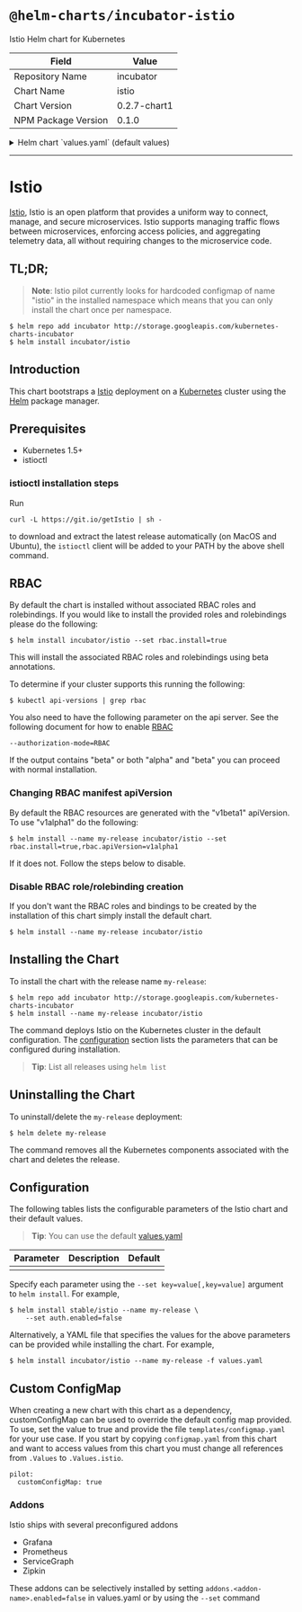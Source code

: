 # `@helm-charts/incubator-istio`

Istio Helm chart for Kubernetes

| Field               | Value        |
| ------------------- | ------------ |
| Repository Name     | incubator    |
| Chart Name          | istio        |
| Chart Version       | 0.2.7-chart1 |
| NPM Package Version | 0.1.0        |

<details>

<summary>Helm chart `values.yaml` (default values)</summary>

```yaml
## Install Default RBAC roles and bindings
rbac:
  install: false
  apiVersion: v1beta1

istio:
  install: false
  release: 0.2.7

## Enable Istio auth feature
## This deploys a CA in the namespace and enables mTLS between the services
auth:
  enabled: true

## Initializer configuration
initializer:
  enabled: false

  deployment:
    name: initializer
    image: docker.io/istio/sidecar_initializer
    initImage: docker.io/istio/proxy_init
    proxyImage: docker.io/istio/proxy
    imagePullPolicy: IfNotPresent
    replicas: 1
    annotations:
      sidecar.istio.io/inject: 'false'
    resources:
      limits: {}
      #limits:
      #cpu: 100m
      #memory: 128Mi
      #requests:
      #cpu: 100m
      #memory: 128Mi

## Mixer configuration
mixer:
  service:
    type: ClusterIP
    annotations: {}
    externalTcpPort: 9091
    externalHttpHeathPort: 9093
    externalStatsdPromPort: 9102
    externalStatsdUdpPort: 9125
    externalConfigApiPort: 9094
    externalPrometheusPort: 42422

  deployment:
    name: mixer
    image: docker.io/istio/mixer
    imagePullPolicy: IfNotPresent
    replicas: 1
    annotations:
      sidecar.istio.io/inject: 'false'
    resources:
      {}
      #limits:
      #cpu: 100m
      #memory: 128Mi
      #requests:
      #cpu: 100m
      #memory: 128Mi

## Pilot configuration
pilot:
  name: pilot
  customConfigMap: false

  service:
    type: ClusterIP
    externalHttpDiscovery: 8080
    externalAdmissionWebhookServer: 443

  deployment:
    replicas: 1
    annotations:
      sidecar.istio.io/inject: 'false'

    discovery:
      name: discovery
      image: docker.io/istio/pilot
      imagePullPolicy: IfNotPresent
      resources: {}
      #limits:
      #cpu: 100m
      #memory: 128Mi
      #requests:
      #cpu: 100m
      #memory: 128Mi

## Ingress configuration
ingress:
  service:
    type: LoadBalancer
    externalHttpPort: 80
    externalHttpsPort: 443

  deployment:
    name: ingress
    annotations:
      sidecar.istio.io/inject: 'false'
    image: docker.io/istio/proxy_debug
    imagePullPolicy: IfNotPresent
    replicas: 1
    resources:
      limits: {}
      #limits:
      #cpu: 100m
      #memory: 128Mi
      #requests:
      #cpu: 100m
      #memory: 128Mi

## Engress configuration
egress:
  service:
    type: ClusterIP
    externalHttpPort: 80

  deployment:
    name: egress
    annotations:
      sidecar.istio.io/inject: 'false'
    image: docker.io/istio/proxy_debug
    imagePullPolicy: IfNotPresent
    replicas: 1
    resources:
      limits: {}
      #limits:
      #cpu: 100m
      #memory: 128Mi
      #requests:
      #cpu: 100m
      #memory: 128Mi

## CA configuration
## Only installed if auth.enabled
ca:
  deployment:
    name: ca
    annotations:
      sidecar.istio.io/inject: 'false'
    image: docker.io/istio/istio-ca
    imagePullPolicy: IfNotPresent
    replicas: 1
    resources:
      limits: {}
      #limits:
      #cpu: 100m
      #memory: 128Mi
      #requests:
      #cpu: 100m
      #memory: 128Mi

## Addons configuration
## Each addon may be disabled
addons:
  zipkin:
    enabled: true

    service:
      type: NodePort
      externalPort: 9411

    deployment:
      name: zipkin
      annotations:
        sidecar.istio.io/inject: 'false'
      image: docker.io/openzipkin/zipkin
      imageTag: latest
      imagePullPolicy: IfNotPresent
      replicas: 1
      resources: {}
      #limits:
      #cpu: 100m
      #memory: 128Mi
      #requests:
      #cpu: 100m
      #memory: 128Mi

  prometheus:
    enabled: true

    service:
      type: NodePort
      externalPort: 9090
      annotations:
        prometheus.io/scrape: 'true'

    deployment:
      name: prometheus
      annotations:
        sidecar.istio.io/inject: 'false'
      image: quay.io/coreos/prometheus
      imageTag: v1.1.1
      imagePullPolicy: IfNotPresent
      replicas: 1
      resources: {}
      #limits:
      #cpu: 100m
      #memory: 128Mi
      #requests:
      #cpu: 100m
      #memory: 128Mi

  grafana:
    enabled: true

    service:
      type: NodePort
      externalPort: 3000

    deployment:
      name: grafana
      annotations:
        sidecar.istio.io/inject: 'false'
      image: docker.io/istio/grafana
      imagePullPolicy: IfNotPresent
      replicas: 1
      resources: {}
      #limits:
      #cpu: 100m
      #memory: 128Mi
      #requests:
      #cpu: 100m
      #memory: 128Mi

  servicegraph:
    enabled: true

    service:
      type: NodePort
      externalPort: 8088

    deployment:
      name: servicegraph
      annotations:
        sidecar.istio.io/inject: 'false'
      image: docker.io/istio/servicegraph
      imagePullPolicy: IfNotPresent
      replicas: 1
      resources: {}
      #limits:
      #cpu: 100m
      #memory: 128Mi
      #requests:
      #cpu: 100m
      #memory: 128Mi
```

</details>

---

# Istio

[Istio](https://istio.io/), Istio is an open platform that provides a uniform way to connect, manage, and secure microservices. Istio supports managing traffic flows between microservices, enforcing access policies, and aggregating telemetry data, all without requiring changes to the microservice code.

## TL;DR;

> **Note**: Istio pilot currently looks for hardcoded configmap of name "istio" in the installed namespace which means that you can only install the chart once per namespace.

```console
$ helm repo add incubator http://storage.googleapis.com/kubernetes-charts-incubator
$ helm install incubator/istio
```

## Introduction

This chart bootstraps a [Istio](https://istio.io/) deployment on a [Kubernetes](http://kubernetes.io) cluster using the [Helm](https://helm.sh) package manager.

## Prerequisites

- Kubernetes 1.5+
- istioctl

### istioctl installation steps

Run

```console
curl -L https://git.io/getIstio | sh -
```

to download and extract the latest release automatically (on MacOS and Ubuntu), the `istioctl` client will be added to your PATH by the above shell command.

## RBAC

By default the chart is installed without associated RBAC roles and rolebindings. If you would like to install the provided roles and rolebindings please do the following:

```
$ helm install incubator/istio --set rbac.install=true
```

This will install the associated RBAC roles and rolebindings using beta annotations.

To determine if your cluster supports this running the following:

```console
$ kubectl api-versions | grep rbac
```

You also need to have the following parameter on the api server. See the following document for how to enable [RBAC](https://kubernetes.io/docs/admin/authorization/rbac/)

```
--authorization-mode=RBAC
```

If the output contains "beta" or both "alpha" and "beta" you can proceed with normal installation.

### Changing RBAC manifest apiVersion

By default the RBAC resources are generated with the "v1beta1" apiVersion. To use "v1alpha1" do the following:

```console
$ helm install --name my-release incubator/istio --set rbac.install=true,rbac.apiVersion=v1alpha1
```

If it does not. Follow the steps below to disable.

### Disable RBAC role/rolebinding creation

If you don't want the RBAC roles and bindings to be created by the installation of this chart simply install the default chart.

```console
$ helm install --name my-release incubator/istio
```

## Installing the Chart

To install the chart with the release name `my-release`:

```console
$ helm repo add incubator http://storage.googleapis.com/kubernetes-charts-incubator
$ helm install --name my-release incubator/istio
```

The command deploys Istio on the Kubernetes cluster in the default configuration. The [configuration](#configuration) section lists the parameters that can be configured during installation.

> **Tip**: List all releases using `helm list`

## Uninstalling the Chart

To uninstall/delete the `my-release` deployment:

```console
$ helm delete my-release
```

The command removes all the Kubernetes components associated with the chart and deletes the release.

## Configuration

The following tables lists the configurable parameters of the Istio chart and their default values.

> **Tip**: You can use the default [values.yaml](values.yaml)

| Parameter | Description | Default |
| --------- | ----------- | ------- |
|           |             |

Specify each parameter using the `--set key=value[,key=value]` argument to `helm install`. For example,

```console
$ helm install stable/istio --name my-release \
    --set auth.enabled=false
```

Alternatively, a YAML file that specifies the values for the above parameters can be provided while installing the chart. For example,

```console
$ helm install incubator/istio --name my-release -f values.yaml
```

## Custom ConfigMap

When creating a new chart with this chart as a dependency, customConfigMap can be used to override the default config map provided. To use, set the value to true and provide the file `templates/configmap.yaml` for your use case. If you start by copying `configmap.yaml` from this chart and want to access values from this chart you must change all references from `.Values` to `.Values.istio`.

```
pilot:
  customConfigMap: true
```

### Addons

Istio ships with several preconfigured addons

- Grafana
- Prometheus
- ServiceGraph
- Zipkin

These addons can be selectively installed by setting `addons.<addon-name>.enabled=false` in values.yaml or by using the `--set` command
